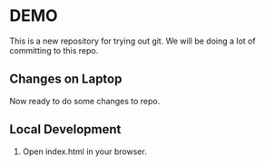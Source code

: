 # DEMO
  This is a new repository for trying out git.
  We will be doing a lot of committing to this repo.

## Changes on Laptop
Now ready to do some changes to repo.

## Local Development
1. Open index.html in your browser.
